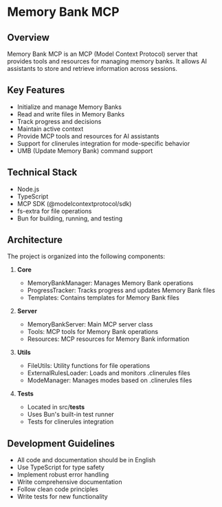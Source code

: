 # Memory Bank MCP

## Overview
Memory Bank MCP is an MCP (Model Context Protocol) server that provides tools and resources for managing memory banks. It allows AI assistants to store and retrieve information across sessions.

## Key Features
- Initialize and manage Memory Banks
- Read and write files in Memory Banks
- Track progress and decisions
- Maintain active context
- Provide MCP tools and resources for AI assistants
- Support for clinerules integration for mode-specific behavior
- UMB (Update Memory Bank) command support

## Technical Stack
- Node.js
- TypeScript
- MCP SDK (@modelcontextprotocol/sdk)
- fs-extra for file operations
- Bun for building, running, and testing

## Architecture
The project is organized into the following components:

1. **Core**
   - MemoryBankManager: Manages Memory Bank operations
   - ProgressTracker: Tracks progress and updates Memory Bank files
   - Templates: Contains templates for Memory Bank files

2. **Server**
   - MemoryBankServer: Main MCP server class
   - Tools: MCP tools for Memory Bank operations
   - Resources: MCP resources for Memory Bank information

3. **Utils**
   - FileUtils: Utility functions for file operations
   - ExternalRulesLoader: Loads and monitors .clinerules files
   - ModeManager: Manages modes based on .clinerules files

4. **Tests**
   - Located in src/__tests__
   - Uses Bun's built-in test runner
   - Tests for clinerules integration

## Development Guidelines
- All code and documentation should be in English
- Use TypeScript for type safety
- Implement robust error handling
- Write comprehensive documentation
- Follow clean code principles
- Write tests for new functionality